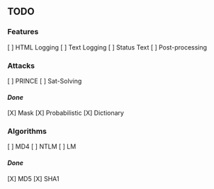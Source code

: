 ## TODO ##

### Features ###
[ ] HTML Logging
[ ] Text Logging
[ ] Status Text
[ ] Post-processing

### Attacks ###
[ ] PRINCE
[ ] Sat-Solving

#### *Done* ####
[X] Mask
[X] Probabilistic
[X] Dictionary

### Algorithms ###
[ ] MD4
[ ] NTLM
[ ] LM

#### *Done* ####
[X] MD5
[X] SHA1

